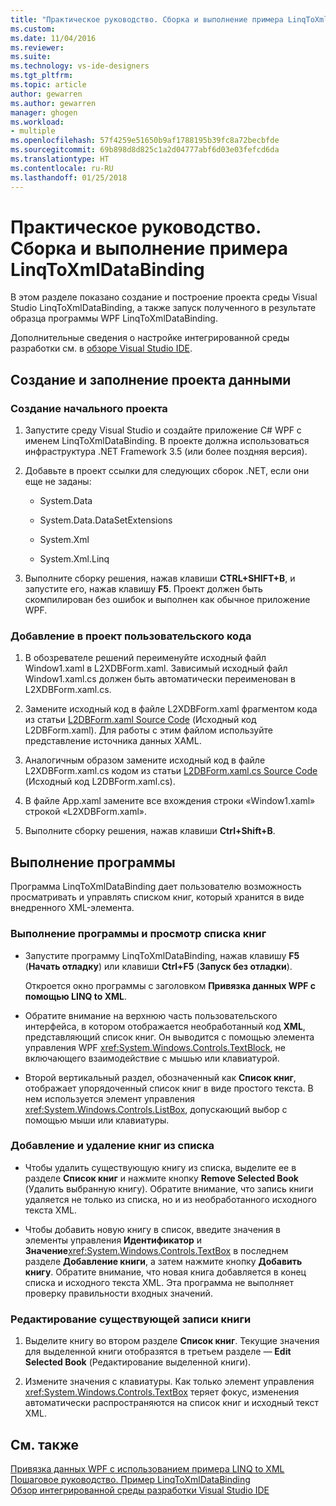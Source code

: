 ```yaml
---
title: "Практическое руководство. Сборка и выполнение примера LinqToXmlDataBinding | Документация Майкрософт"
ms.custom: 
ms.date: 11/04/2016
ms.reviewer: 
ms.suite: 
ms.technology: vs-ide-designers
ms.tgt_pltfrm: 
ms.topic: article
author: gewarren
ms.author: gewarren
manager: ghogen
ms.workload:
- multiple
ms.openlocfilehash: 57f4259e51650b9af1788195b39fc8a72becbfde
ms.sourcegitcommit: 69b898d8d825c1a2d04777abf6d03e03fefcd6da
ms.translationtype: HT
ms.contentlocale: ru-RU
ms.lasthandoff: 01/25/2018
---
```

# <a name="how-to-build-and-run-the-linqtoxmldatabinding-example"></a>Практическое руководство. Сборка и выполнение примера LinqToXmlDataBinding

В этом разделе показано создание и построение проекта среды Visual Studio LinqToXmlDataBinding, а также запуск полученного в результате образца программы WPF LinqToXmlDataBinding.

Дополнительные сведения о настройке интегрированной среды разработки см. в [обзоре Visual Studio IDE](../ide/visual-studio-ide.md).

## <a name="creating-and-populating-the-project"></a>Создание и заполнение проекта данными

### <a name="to-create-the-starting-project"></a>Создание начального проекта

1. Запустите среду Visual Studio и создайте приложение C# WPF с именем LinqToXmlDataBinding. В проекте должна использоваться инфраструктура .NET Framework 3.5 (или более поздняя версия).

1. Добавьте в проект ссылки для следующих сборок .NET, если они еще не заданы:

    - System.Data

    - System.Data.DataSetExtensions

    - System.Xml

    - System.Xml.Linq

1. Выполните сборку решения, нажав клавиши **CTRL+SHIFT+B**, и запустите его, нажав клавишу **F5**. Проект должен быть скомпилирован без ошибок и выполнен как обычное приложение WPF.

### <a name="to-add-custom-code-to-the-project"></a>Добавление в проект пользовательского кода

1. В обозревателе решений переименуйте исходный файл Window1.xaml в L2XDBForm.xaml. Зависимый исходный файл Window1.xaml.cs должен быть автоматически переименован в L2XDBForm.xaml.cs.

1. Замените исходный код в файле L2XDBForm.xaml фрагментом кода из статьи [L2DBForm.xaml Source Code](../designers/l2dbform-xaml-source-code.md) (Исходный код L2DBForm.xaml). Для работы с этим файлом используйте представление источника данных XAML.

1. Аналогичным образом замените исходный код в файле L2XDBForm.xaml.cs кодом из статьи [L2DBForm.xaml.cs Source Code](../designers/l2dbform-xaml-cs-source-code.md) (Исходный код L2DBForm.xaml.cs).

1. В файле App.xaml замените все вхождения строки «Window1.xaml» строкой «L2XDBForm.xaml».

1. Выполните сборку решения, нажав клавиши **Ctrl+Shift+B**.

## <a name="running-the-program"></a>Выполнение программы

Программа LinqToXmlDataBinding дает пользователю возможность просматривать и управлять списком книг, который хранится в виде внедренного XML-элемента.

### <a name="to-run-the-program-and-view-the-book-list"></a>Выполнение программы и просмотр списка книг

- Запустите программу LinqToXmlDataBinding, нажав клавишу **F5** (**Начать отладку**) или клавиши **Ctrl+F5** (**Запуск без отладки**).

   Откроется окно программы с заголовком **Привязка данных WPF с помощью LINQ to XML**.

- Обратите внимание на верхнюю часть пользовательского интерфейса, в котором отображается необработанный код **XML**, представляющий список книг. Он выводится с помощью элемента управления WPF <xref:System.Windows.Controls.TextBlock>, не включающего взаимодействие с мышью или клавиатурой.

- Второй вертикальный раздел, обозначенный как **Список книг**, отображает упорядоченный список книг в виде простого текста. В нем используется элемент управления <xref:System.Windows.Controls.ListBox>, допускающий выбор с помощью мыши или клавиатуры.

### <a name="to-add-and-delete-books-from-the-list"></a>Добавление и удаление книг из списка

- Чтобы удалить существующую книгу из списка, выделите ее в разделе **Список книг** и нажмите кнопку **Remove Selected Book** (Удалить выбранную книгу). Обратите внимание, что запись книги удаляется не только из списка, но и из необработанного исходного текста XML.

- Чтобы добавить новую книгу в список, введите значения в элементы управления **Идентификатор** и **Значение**<xref:System.Windows.Controls.TextBox> в последнем разделе **Добавление книги**, а затем нажмите кнопку **Добавить книгу**. Обратите внимание, что новая книга добавляется в конец списка и исходного текста XML. Эта программа не выполняет проверку правильности входных значений.

### <a name="to-edit-an-existing-book-entry"></a>Редактирование существующей записи книги

1. Выделите книгу во втором разделе **Список книг**. Текущие значения для выделенной книги отобразятся в третьем разделе — **Edit Selected Book** (Редактирование выделенной книги).

1. Измените значения с клавиатуры. Как только элемент управления <xref:System.Windows.Controls.TextBox> теряет фокус, изменения автоматически распространяются на список книг и исходный текст XML.

## <a name="see-also"></a>См. также

[Привязка данных WPF с использованием примера LINQ to XML](../designers/wpf-data-binding-using-linq-to-xml-example.md)  
[Пошаговое руководство. Пример LinqToXmlDataBinding](../designers/walkthrough-linqtoxmldatabinding-example.md)  
[Обзор интегрированной среды разработки Visual Studio IDE](../ide/visual-studio-ide.md)